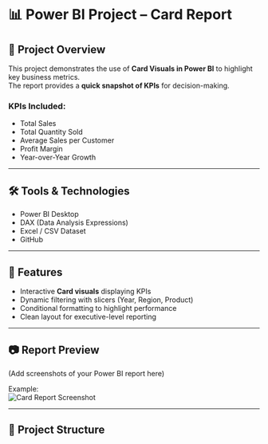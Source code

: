 # 📊 Power BI Project – Card Report

## 📌 Project Overview
This project demonstrates the use of **Card Visuals in Power BI** to highlight key business metrics.  
The report provides a **quick snapshot of KPIs** for decision-making.

### KPIs Included:
- Total Sales
- Total Quantity Sold
- Average Sales per Customer
- Profit Margin
- Year-over-Year Growth

---

## 🛠 Tools & Technologies
- Power BI Desktop  
- DAX (Data Analysis Expressions)  
- Excel / CSV Dataset  
- GitHub  

---

## 🚀 Features
- Interactive **Card visuals** displaying KPIs  
- Dynamic filtering with slicers (Year, Region, Product)  
- Conditional formatting to highlight performance  
- Clean layout for executive-level reporting  

---

## 📷 Report Preview
(Add screenshots of your Power BI report here)  

Example:  
![Card Report Screenshot](Screenshots/card_report_preview.png)

---

## 📂 Project Structure
